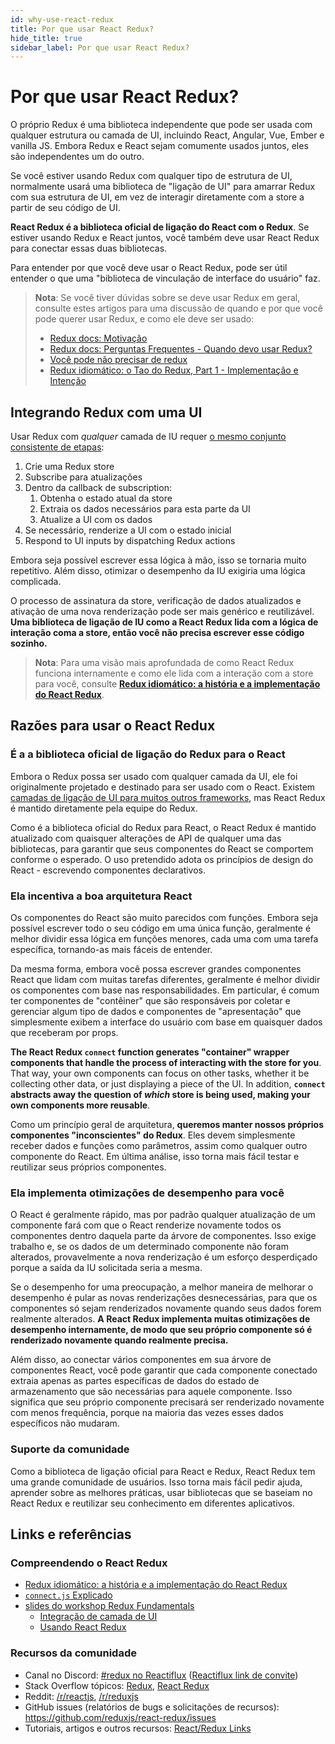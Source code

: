 ```yaml
---
id: why-use-react-redux
title: Por que usar React Redux?
hide_title: true
sidebar_label: Por que usar React Redux?
---
```


# Por que usar React Redux?

O próprio Redux é uma biblioteca independente que pode ser usada com qualquer estrutura ou camada de UI, incluindo React, Angular, Vue, Ember e vanilla JS. Embora Redux e React sejam comumente usados ​​juntos, eles são independentes um do outro.

Se você estiver usando Redux com qualquer tipo de estrutura de UI, normalmente usará uma biblioteca de "ligação de UI" para amarrar Redux com sua estrutura de UI, em vez de interagir diretamente com a store a partir de seu código de UI.

**React Redux é a biblioteca oficial de ligação do React com o Redux**. Se estiver usando Redux e React juntos, você também deve usar React Redux para conectar essas duas bibliotecas.

Para entender por que você deve usar o React Redux, pode ser útil entender o que uma "biblioteca de vinculação de interface do usuário" faz.

> **Nota**: Se você tiver dúvidas sobre se deve usar Redux em geral, consulte estes artigos para uma discussão de quando e por que você pode querer usar Redux, e como ele deve ser usado:
>
> - [Redux docs: Motivação](https://redux.js.org/introduction/motivation)
> - [Redux docs: Perguntas Frequentes - Quando devo usar Redux?](https://redux.js.org/faq/general#when-should-i-use-redux)
> - [Você pode não precisar de redux](https://medium.com/@dan_abramov/you-might-not-need-redux-be46360cf367)
> - [Redux idiomático: o Tao do Redux, Part 1 - Implementação e Intenção](https://blog.isquaredsoftware.com/2017/05/idiomatic-redux-tao-of-redux-part-1/)

## Integrando Redux com uma UI

Usar Redux com _qualquer_ camada de IU requer [o mesmo conjunto consistente de etapas](https://blog.isquaredsoftware.com/presentations/workshops/redux-fundamentals/ui-layer.html#/4):

1. Crie uma Redux store
2. Subscribe para atualizações
3. Dentro da callback de subscription:
   1. Obtenha o estado atual da store
   2. Extraia os dados necessários para esta parte da UI
   3. Atualize a UI com os dados
4. Se necessário, renderize a UI com o estado inicial
5. Respond to UI inputs by dispatching Redux actions

Embora seja possível escrever essa lógica à mão, isso se tornaria muito repetitivo. Além disso, otimizar o desempenho da IU exigiria uma lógica complicada.

O processo de assinatura da store, verificação de dados atualizados e ativação de uma nova renderização pode ser mais genérico e reutilizável. **Uma biblioteca de ligação de IU como a React Redux lida com a lógica de interação coma a store, então você não precisa escrever esse código sozinho.**

> **Nota**: Para uma visão mais aprofundada de como React Redux funciona internamente e como ele lida com a interação com a store para você, consulte **[Redux idiomático: a história e a implementação do React Redux](https://blog.isquaredsoftware.com/2018/11/react-redux-history-implementation/)**.

## Razões para usar o React Redux

### É a a biblioteca oficial de ligação do Redux para o React

Embora o Redux possa ser usado com qualquer camada da UI, ele foi originalmente projetado e destinado para ser usado com o React. Existem [camadas de ligação de UI para muitos outros frameworks](https://redux.js.org/introduction/ecosystem#library-integration-and-bindings), mas React Redux é mantido diretamente pela equipe do Redux.

Como é a biblioteca oficial do Redux para React, o React Redux é mantido atualizado com quaisquer alterações de API de qualquer uma das bibliotecas, para garantir que seus componentes do React se comportem conforme o esperado. O uso pretendido adota os princípios de design do React - escrevendo componentes declarativos.

### Ela incentiva a boa arquitetura React

Os componentes do React são muito parecidos com funções. Embora seja possível escrever todo o seu código em uma única função, geralmente é melhor dividir essa lógica em funções menores, cada uma com uma tarefa específica, tornando-as mais fáceis de entender.

Da mesma forma, embora você possa escrever grandes componentes React que lidam com muitas tarefas diferentes, geralmente é melhor dividir os componentes com base nas responsabilidades. Em particular, é comum ter componentes de "contêiner" que são responsáveis ​​por coletar e gerenciar algum tipo de dados e componentes de "apresentação" que simplesmente exibem a interface do usuário com base em quaisquer dados que receberam por props.

**The React Redux `connect` function generates "container" wrapper components that handle the process of interacting with the store for you**. That way, your own components can focus on other tasks, whether it be collecting other data, or just displaying a piece of the UI. In addition, **`connect` abstracts away the question of _which_ store is being used, making your own components more reusable**.

Como um princípio geral de arquitetura, **queremos manter nossos próprios componentes "inconscientes" do Redux**. Eles devem simplesmente receber dados e funções como parâmetros, assim como qualquer outro componente do React. Em última análise, isso torna mais fácil testar e reutilizar seus próprios componentes.

### Ela implementa otimizações de desempenho para você

O React é geralmente rápido, mas por padrão qualquer atualização de um componente fará com que o React renderize novamente todos os componentes dentro daquela parte da árvore de componentes. Isso exige trabalho e, se os dados de um determinado componente não foram alterados, provavelmente a nova renderização é um esforço desperdiçado porque a saída da IU solicitada seria a mesma.

Se o desempenho for uma preocupação, a melhor maneira de melhorar o desempenho é pular as novas renderizações desnecessárias, para que os componentes só sejam renderizados novamente quando seus dados forem realmente alterados. **A React Redux implementa muitas otimizações de desempenho internamente, de modo que seu próprio componente só é renderizado novamente quando realmente precisa.**

Além disso, ao conectar vários componentes em sua árvore de componentes React, você pode garantir que cada componente conectado extraia apenas as partes específicas de dados do estado de armazenamento que são necessárias para aquele componente. Isso significa que seu próprio componente precisará ser renderizado novamente com menos frequência, porque na maioria das vezes esses dados específicos não mudaram.

### Suporte da comunidade

Como a biblioteca de ligação oficial para React e Redux, React Redux tem uma grande comunidade de usuários. Isso torna mais fácil pedir ajuda, aprender sobre as melhores práticas, usar bibliotecas que se baseiam no React Redux e reutilizar seu conhecimento em diferentes aplicativos.

## Links e referências

### Compreendendo o React Redux

- [Redux idiomático: a história e a implementação do React Redux](https://blog.isquaredsoftware.com/2018/11/react-redux-history-implementation/)
- [`connect.js` Explicado](https://gist.github.com/gaearon/1d19088790e70ac32ea636c025ba424e)
- [slides do workshop Redux Fundamentals](https://blog.isquaredsoftware.com/2018/06/redux-fundamentals-workshop-slides/)
  - [Integração de camada de UI](https://blog.isquaredsoftware.com/presentations/workshops/redux-fundamentals/ui-layer.html)
  - [Usando React Redux](https://blog.isquaredsoftware.com/presentations/workshops/redux-fundamentals/react-redux.html)

### Recursos da comunidade

- Canal no Discord: [#redux no Reactiflux](https://discord.gg/0ZcbPKXt5bZ6au5t) ([Reactiflux link de convite](https://reactiflux.com))
- Stack Overflow tópicos: [Redux](https://stackoverflow.com/questions/tagged/redux), [React Redux](https://stackoverflow.com/questions/tagged/redux)
- Reddit: [/r/reactjs](https://www.reddit.com/r/reactjs/), [/r/reduxjs](https://www.reddit.com/r/reduxjs/)
- GitHub issues (relatórios de bugs e solicitações de recursos): https://github.com/reduxjs/react-redux/issues
- Tutoriais, artigos e outros recursos: [React/Redux Links](https://github.com/markerikson/react-redux-links)
